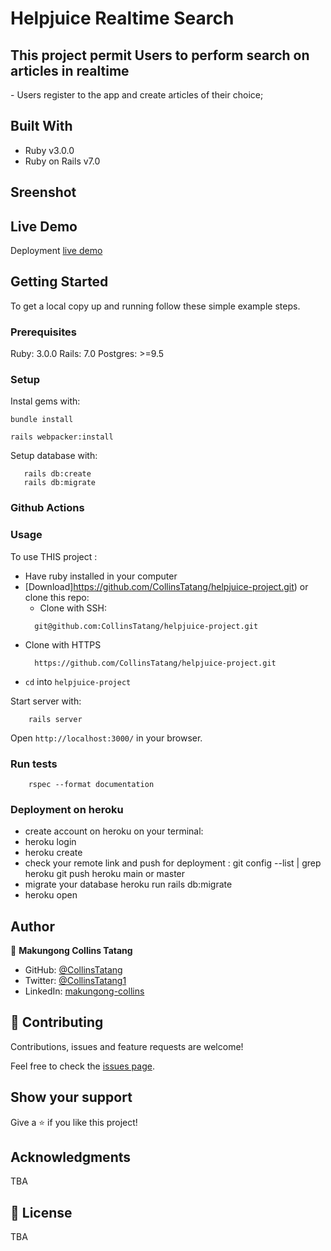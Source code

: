 # Helpjuice Realtime Search

<h2>This project permit Users to perform search on articles in realtime</h2>
    - Users register to the app and create articles of their choice;
 
## Built With

- Ruby v3.0.0
- Ruby on Rails v7.0

## Sreenshot


## Live Demo
Deployment 
[live demo ](https://safe-ravine-92207.herokuapp.com/)



## Getting Started

To get a local copy up and running follow these simple example steps.

### Prerequisites

Ruby: 3.0.0
Rails: 7.0
Postgres: >=9.5

### Setup

Instal gems with:

```
bundle install
```
```
rails webpacker:install
```
Setup database with:

```
   rails db:create
   rails db:migrate
```

### Github Actions

### Usage

To use THIS  project :
* Have ruby installed in your computer
* [Download]https://github.com/CollinsTatang/helpjuice-project.git) or clone this repo:
  - Clone with SSH:
  ```
    git@github.com:CollinsTatang/helpjuice-project.git

  ```
- Clone with HTTPS
  ```
    https://github.com/CollinsTatang/helpjuice-project.git
* `cd` into `helpjuice-project`


Start server with:

```
    rails server
```

Open `http://localhost:3000/` in your browser.


### Run tests

```
    rspec --format documentation
```

### Deployment on heroku
- create account on heroku on your terminal:
- heroku login
- heroku create
- check your remote link and push for deployment : 
    git config --list | grep heroku
    git push heroku main or master
- migrate your database
    heroku run rails db:migrate
- heroku open


## Author

👤 **Makungong Collins Tatang**

- GitHub: [@CollinsTatang](https://github.com/CollinsTatang)
- Twitter: [@CollinsTatang1](https://twitter.com/CollinsTatang1)
- LinkedIn: [makungong-collins](https://www.linkedin.com/in/makungong-collins-b43260190/)

## 🤝 Contributing

Contributions, issues and feature requests are welcome!

Feel free to check the [issues page](https://github.com/CollinsTatang/helpjuice-project/issues).

## Show your support

Give a ⭐️ if you like this project!

## Acknowledgments

TBA

## 📝 License

TBA
